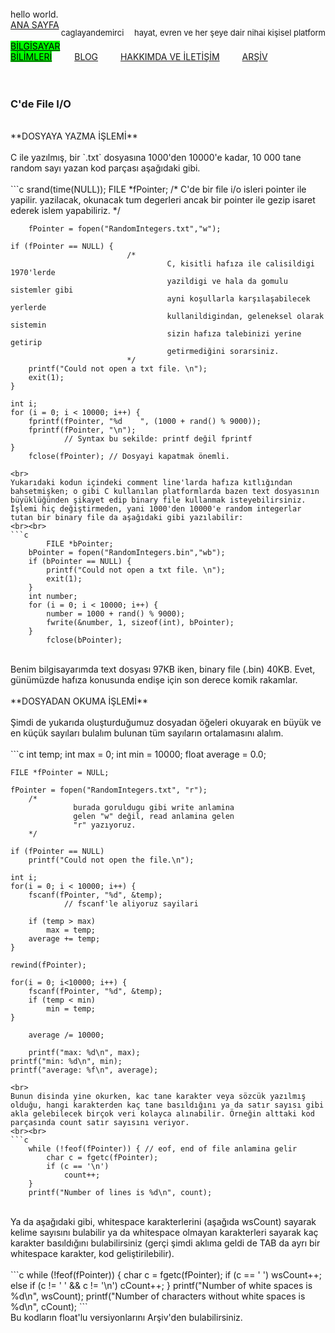 <html>
<head>
        <title>Ana Sayfa</title>
        <link rel="stylesheet" type="text/css" href="../RMStyle.css">
        <link rel="icon" href="../coloricon.png">
        <link rel="stylesheet" href="../sunburst.css">
	<script src="../highlight.pack.js"></script><script>hljs.initHighlightingOnLoad();</script>
</head>
<div class="header">
	<p3>hello world.</p3><br>
		<div class="plane">
		<p style="float:right; font-size: 13px;">caglayandemirci <hr1></hr1>&emsp;hayat, evren ve her şeye dair nihai kişisel platform</p>
<div class="menu">
<a href="https://caglayandemirci.github.io" class="menuLink">ANA SAYFA</a> &emsp;&emsp;
<a href="https://caglayandemirci.github.io/CS/MainPage" class="menuLink"  style="color:black; background-color: lime;">BİLGİSAYAR BİLİMLERİ</a> &emsp;&emsp;
<a href="https://caglayandemirci.github.io/Blog/MainPage" class="menuLink" >BLOG</a> &emsp;&emsp;
<a href="https://caglayandemirci.github.io/about&contact" class="menuLink" >HAKKIMDA VE İLETİŞİM</a> &emsp;&emsp;
<a href="https://caglayandemirci.github.io/archive" class="menuLink" >ARŞİV</a> &emsp;&emsp;
</div>
		</div>
	</div>
</html>
<br><br>

### C'de File I/O
<br>
**DOSYAYA YAZMA İŞLEMİ**
<br><br>
C ile yazılmış, bir `.txt` dosyasına 1000'den 10000'e kadar, 10 000 tane random sayı yazan kod parçası aşağıdaki gibi.
<br> <br>
```c
	srand(time(NULL));
	FILE *fPointer; /*
                                       C'de bir file i/o isleri pointer ile yapilir.
                                       yazilacak, okunacak tum degerleri
                                       ancak bir pointer ile gezip isaret ederek
                                       islem yapabiliriz.
                              */

        fPointer = fopen("RandomIntegers.txt","w");

	if (fPointer == NULL) {
                              /*
                                       C, kisitli hafıza ile calisildigi 1970'lerde 
                                       yazildigi ve hala da gomulu sistemler gibi
                                       ayni koşullarla karşılaşabilecek yerlerde
                                       kullanildigindan, geleneksel olarak sistemin
                                       sizin hafıza talebinizi yerine getirip
                                       getirmediğini sorarsiniz.
                              */
		printf("Could not open a txt file. \n");
		exit(1);	
	}

	int i;   
	for (i = 0; i < 10000; i++) { 
		fprintf(fPointer, "%d    ", (1000 + rand() % 9000));
		fprintf(fPointer, "\n");
                // Syntax bu sekilde: printf değil fprintf
	}
        fclose(fPointer); // Dosyayi kapatmak önemli.
```
<br>
Yukarıdaki kodun içindeki comment line'larda hafıza kıtlığından bahsetmişken; o gibi C kullanılan platformlarda bazen text dosyasının büyüklüğünden şikayet edip binary file kullanmak isteyebilirsiniz. İşlemi hiç değiştirmeden, yani 1000'den 10000'e random integerlar tutan bir binary file da aşağıdaki gibi yazılabilir:
<br><br>
```c
        FILE *bPointer; 
	bPointer = fopen("RandomIntegers.bin","wb");
	if (bPointer == NULL) {
		printf("Could not open a txt file. \n");
		exit(1);	
	}
	int number;
	for (i = 0; i < 10000; i++) {
		number = 1000 + rand() % 9000);
		fwrite(&number, 1, sizeof(int), bPointer);
	}
        fclose(bPointer);
```
<br>
Benim bilgisayarımda text dosyası 97KB iken, binary file (.bin) 40KB. Evet, günümüzde hafıza konusunda endişe için son derece komik rakamlar. 
<br><br>
**DOSYADAN OKUMA İŞLEMİ**
<br><br>
Şimdi de yukarıda oluşturduğumuz dosyadan öğeleri okuyarak en büyük ve en küçük sayıları bulalım bulunan tüm sayıların ortalamasını alalım.
<br><br>
```c
	int temp;
	int max = 0;
	int min = 10000;
	float average = 0.0;

	FILE *fPointer = NULL;

	fPointer = fopen("RandomIntegers.txt", "r");
        /*
                  burada goruldugu gibi write anlamina 
                  gelen "w" değil, read anlamina gelen
                  "r" yazıyoruz.
        */

	if (fPointer == NULL)
		printf("Could not open the file.\n");

	int i;
	for(i = 0; i < 10000; i++) {
		fscanf(fPointer, "%d", &temp);
                // fscanf'le aliyoruz sayilari

		if (temp > max) 
			max = temp;    
		average += temp;
	}
	
	rewind(fPointer);
	
	for(i = 0; i<10000; i++) {
		fscanf(fPointer, "%d", &temp);
		if (temp < min) 
			min = temp;
	}
        
        average /= 10000; 

        printf("max: %d\n", max);
	printf("min: %d\n", min);
	printf("average: %f\n", average);
```
<br>
Bunun disinda yine okurken, kac tane karakter veya sözcük yazılmış olduğu, hangi karakterden kaç tane basıldığını ya da satır sayısı gibi akla gelebilecek birçok veri kolayca alınabilir. Örneğin alttaki kod parçasında count satır sayısını veriyor.
<br><br>
```c
	while (!feof(fPointer)) { // eof, end of file anlamina gelir
		char c = fgetc(fPointer);
		if (c == '\n') 
			count++;
	}
	printf("Number of lines is %d\n", count);
```
<br>
Ya da aşağıdaki gibi, whitespace karakterlerini (aşağıda wsCount) sayarak kelime sayısını bulabilir ya da whitespace olmayan karakterleri sayarak kaç karakter basıldığını bulabilirsiniz (gerçi şimdi aklıma geldi de TAB da ayrı bir whitespace karakter, kod geliştirilebilir).
<br><br>
```c
	while (!feof(fPointer)) {
		char c = fgetc(fPointer);
		if (c == ' ') 
			wsCount++;
		else if (c != ' ' && c != '\n')
			cCount++;
	}
	printf("Number of white spaces is %d\n", wsCount);
	printf("Number of characters without white spaces is %d\n", cCount);
```
<br>
Bu kodların float'lu versiyonlarını Arşiv'den bulabilirsiniz.

